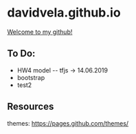 # davidvela.github.io

[Welcome to my github!](davidvela.github.io)
<br/>




## To Do: 
- HW4 model -- tfjs -> 14.06.2019
- bootstrap 
- test2


## Resources 
themes: https://pages.github.com/themes/
